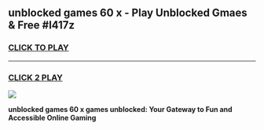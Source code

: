 
## unblocked games 60 x - Play Unblocked Gmaes & Free #l417z
<h3>
<a href="https://premium.freeplayer.one?title=unblocked_games_60_x&ref=03M">CLICK TO PLAY</a></h3>
<hr>

<h3>
<a href="https://premium.freeplayer.one?title=unblocked_games_60_x&ref=03M">CLICK 2 PLAY</a>
  
</h3>

<a href="https://premium.freeplayer.one?title=unblocked_games_60_x&ref=03M"><img src="https://clearcache.store/games.png"></a>


**unblocked games 60 x games unblocked: Your Gateway to Fun and Accessible Online Gaming**

